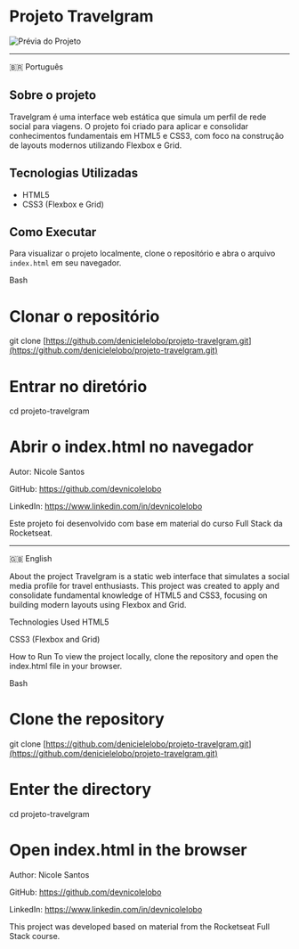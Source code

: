 # Projeto Travelgram

![Prévia do Projeto](<img width="941" height="920" alt="image" src="https://github.com/user-attachments/assets/64f33746-f092-457b-b053-577b5043cae7" />)

---

🇧🇷 Português

## Sobre o projeto

Travelgram é uma interface web estática que simula um perfil de rede social para viagens. O projeto foi criado para aplicar e consolidar conhecimentos fundamentais em HTML5 e CSS3, com foco na construção de layouts modernos utilizando Flexbox e Grid.

## Tecnologias Utilizadas

- HTML5
- CSS3 (Flexbox e Grid)

## Como Executar

Para visualizar o projeto localmente, clone o repositório e abra o arquivo `index.html` em seu navegador.

Bash

# Clonar o repositório
git clone [https://github.com/denicielelobo/projeto-travelgram.git](https://github.com/denicielelobo/projeto-travelgram.git)

# Entrar no diretório
cd projeto-travelgram

# Abrir o index.html no navegador

Autor: Nicole Santos

GitHub: https://github.com/devnicolelobo

LinkedIn: https://www.linkedin.com/in/devnicolelobo

Este projeto foi desenvolvido com base em material do curso Full Stack da Rocketseat.
_______________________________________________________________________________________________________________________________________________________________________________________________________________________________________________________________________________

🇬🇧 English

About the project
Travelgram is a static web interface that simulates a social media profile for travel enthusiasts. This project was created to apply and consolidate fundamental knowledge of HTML5 and CSS3, focusing on building modern layouts using Flexbox and Grid.

Technologies Used
HTML5

CSS3 (Flexbox and Grid)

How to Run
To view the project locally, clone the repository and open the index.html file in your browser.

Bash

# Clone the repository
git clone [https://github.com/denicielelobo/projeto-travelgram.git](https://github.com/denicielelobo/projeto-travelgram.git)

# Enter the directory
cd projeto-travelgram

# Open index.html in the browser

Author: Nicole Santos

GitHub: https://github.com/devnicolelobo

LinkedIn: https://www.linkedin.com/in/devnicolelobo

This project was developed based on material from the Rocketseat Full Stack course.



